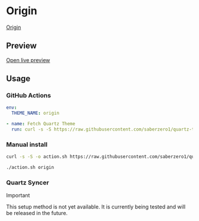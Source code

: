 # Origin

[Origin](https://github.com/Bluemoondragon07)

## Preview

[Open live preview](https://quartz-themes.github.io/origin/)

## Usage

### GitHub Actions

```yaml
env:
  THEME_NAME: origin
```

```yaml
- name: Fetch Quartz Theme
  run: curl -s -S https://raw.githubusercontent.com/saberzero1/quartz-themes/master/action.sh | bash -s -- $THEME_NAME
```

### Manual install

```bash
curl -s -S -o action.sh https://raw.githubusercontent.com/saberzero1/quartz-themes/master/action.sh

./action.sh origin
```

### Quartz Syncer

> [!IMPORTANT]
> This setup method is not yet available. It is currently being tested and will be released in the future.
